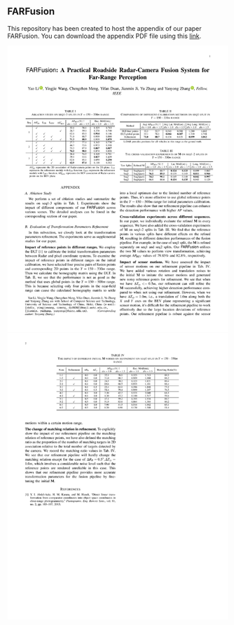 ## FARFusion
This repository has been created to host the appendix of our paper FARFusion. You can download the appendix PDF file using this [link](https://drive.google.com/file/d/1lNT4GbiWLcDTstqen3WNYHEQ2AnovvA9/view?usp=drive_link).

[![PDF Preview](farfusionappendix_liyao_Page1.png)](farfusionappendix_liyao.pdf)
[![PDF Preview](farfusionappendix_liyao_Page2.png)](farfusionappendix_liyao.pdf)